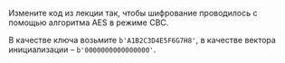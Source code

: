 Измените код из лекции так, чтобы шифрование проводилось с помощью алгоритма AES в режиме CBC.

В качестве ключа возьмите `b'A1B2C3D4E5F6G7H8'`, в качестве вектора инициализации – `b'0000000000000000'`.
